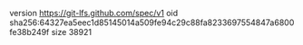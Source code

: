 version https://git-lfs.github.com/spec/v1
oid sha256:64327ea5eec1d85145014a509fe94c29c88fa8233697554847a6800fe38b249f
size 38921
